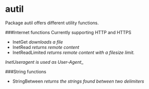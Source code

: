 autil
=====

Package autil offers different utility functions.

###Internet functions
Currently supporting HTTP and HTTPS

- InetGet	_downloads a file_
- InetRead	_returns remote content_
- InetReadLimited	_returns remote content with a filesize limit._	

_InetUseragent is used as User-Agent__

###String functions

- StringBetween	_returns the strings found between two delimiters_

